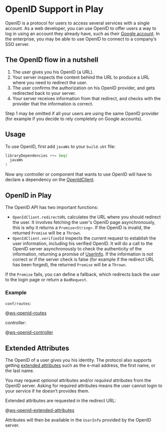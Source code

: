 <!--- Copyright (C) 2009-2015 Typesafe Inc. <http://www.typesafe.com> -->
# OpenID Support in Play

OpenID is a protocol for users to access several services with a single account. As a web developer, you can use OpenID to offer users a way to log in using an account they already have, such as their [Google account](https://developers.google.com/accounts/docs/OpenID). In the enterprise, you may be able to use OpenID to connect to a company’s SSO server.

## The OpenID flow in a nutshell

1. The user gives you his OpenID (a URL).
2. Your server inspects the content behind the URL to produce a URL where you need to redirect the user.
3. The user confirms the authorization on his OpenID provider, and gets redirected back to your server.
4. Your server receives information from that redirect, and checks with the provider that the information is correct.

Step 1 may be omitted if all your users are using the same OpenID provider (for example if you decide to rely completely on Google accounts).

## Usage

To use OpenID, first add `javaWs`  to your `build.sbt` file:

```scala
libraryDependencies ++= Seq(
  javaWs
)
```

Now any controller or component that wants to use OpenID will have to declare a dependency on the [OpenIdClient](api/java/play/libs/openid/OpenIdClient.html).

## OpenID in Play

The OpenID API has two important functions:

* `OpenIdClient.redirectURL` calculates the URL where you should redirect the user. It involves fetching the user's OpenID page asynchronously, this is why it returns a `Promise<String>`. If the OpenID is invalid, the returned `Promise` will be a `Thrown`.
* `OpenIdClient.verifiedId` inspects the current request to establish the user information, including his verified OpenID. It will do a call to the OpenID server asynchronously to check the authenticity of the information, returning a promise of [UserInfo](api/java/play/libs/openid/UserInfo.html). If the information is not correct or if the server check is false (for example if the redirect URL has been forged), the returned `Promise` will be a `Thrown`.

If the `Promise` fails, you can define a fallback, which redirects back the user to the login page or return a `BadRequest`.

### Example

`conf/routes`:

@[ws-openid-routes](code/javaguide.ws.routes)

controller:

@[ws-openid-controller](code/javaguide/ws/controllers/OpenIDController.java)


## Extended Attributes

The OpenID of a user gives you his identity. The protocol also supports getting [extended attributes](http://openid.net/specs/openid-attribute-exchange-1_0.html) such as the e-mail address, the first name, or the last name.

You may request *optional* attributes and/or *required* attributes from the OpenID server. Asking for required attributes means the user cannot login to your service if he doesn’t provides them.

Extended attributes are requested in the redirect URL:

@[ws-openid-extended-attributes](code/javaguide/ws/controllers/OpenIDController.java)

Attributes will then be available in the `UserInfo` provided by the OpenID server.
